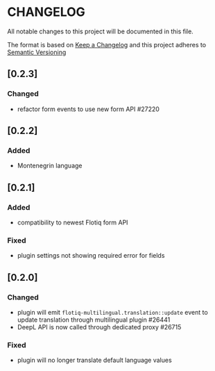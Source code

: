 # CHANGELOG

All notable changes to this project will be documented in this file.

The format is based on [Keep a Changelog](https://keepachangelog.com/en/1.0.0/)
and this project adheres to [Semantic Versioning](https://semver.org/spec/v2.0.0.html)

## [0.2.3]
### Changed
* refactor form events to use new form API #27220

## [0.2.2]
### Added
* Montenegrin language

## [0.2.1]
### Added
* compatibility to newest Flotiq form API

### Fixed
* plugin settings not showing required error for fields 

## [0.2.0]
### Changed
* plugin will emit `flotiq-multilingual.translation::update` event to update translation through multilingual plugin #26441
* DeepL API is now called through dedicated proxy #26715

### Fixed
* plugin will no longer translate default language values